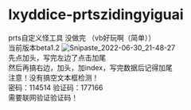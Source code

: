 # lxyddice-prtszidingyiguai
prts自定义怪工具
没做完
（vb好玩啊（简单））
<br>当前版本beta1.2
![Snipaste_2022-06-30_21-48-27](https://user-images.githubusercontent.com/95132858/176693852-609adf3f-81dc-4df5-ac0d-a65729eac8f4.png)
<br>先点加头，写完左边了点击加尾
<br>然后再搞右边，加头，加index，写完数据后记得加尾
<br>注意！没有搞空文本框检测！
<br>密码：114514  验证码：177166
<br>需要联网验证验证码！

